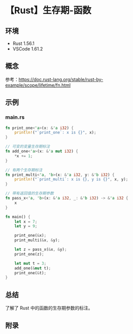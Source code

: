 # 【Rust】生存期-函数

## 环境

- Rust 1.56.1
- VSCode 1.61.2

## 概念

参考：<https://doc.rust-lang.org/stable/rust-by-example/scope/lifetime/fn.html>  

## 示例

### main.rs

```rust
fn print_one<'a>(x: &'a i32) {
    println!("`print_one`: x is {}", x);
}

// 可变的变量生存期标注
fn add_one<'a>(x: &'a mut i32) {
    *x += 1;
}

// 有两个生存期标注
fn print_multi<'a, 'b>(x: &'a i32, y: &'b i32) {
    println!("`print_multi`: x is {}, y is {}", x, y);
}

// 带有返回值的生存期参数
fn pass_x<'a, 'b>(x: &'a i32, _: &'b i32) -> &'a i32 {
    x
}

fn main() {
    let x = 7;
    let y = 9;

    print_one(&x);
    print_multi(&x, &y);

    let z = pass_x(&x, &y);
    print_one(z);

    let mut t = 3;
    add_one(&mut t);
    print_one(&t);
}
```

## 总结

了解了 Rust 中的函数的生存期参数的标注。

## 附录
